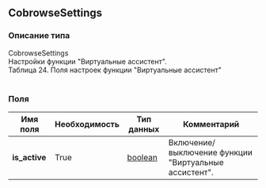 
## CobrowseSettings

### Описание типа
CobrowseSettings<br/>Настройки функции "Виртуальные ассистент".<br/>Таблица 24. Поля настроек функции "Виртуальные ассистент"<br/><br/>
### Поля

| Имя поля | Необходимость | Тип данных | Комментарий |
|---|---|---|---|
|**is_active**|True|[boolean](/docs/types/boolean.md)|Включение/выключение функции "Виртуальные ассистент".<br/>|
